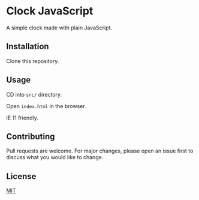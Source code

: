 # Clock JavaScript

A simple clock made with plain JavaScript.

## Installation

Clone this repository.

## Usage

CD into `src/` directory.

Open `index.html` in the browser.

IE 11 friendly.

## Contributing

Pull requests are welcome. For major changes, please open an issue first to discuss what you would like to change.

## License

[MIT](https://choosealicense.com/licenses/mit/)
